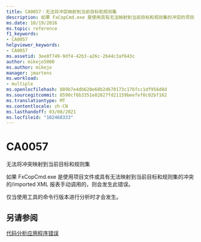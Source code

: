```yaml
---
title: CA0057：无法将冲突映射到当前目标和规则集
description: 如果 FxCopCmd.exe 是使用具有无法映射到当前目标和规则集的冲突的项目文件或导入的 XML 报表手动调用的，则会发生此错误。
ms.date: 10/19/2016
ms.topic: reference
f1_keywords:
- CA0057
helpviewer_keywords:
- CA0057
ms.assetid: 3ee8f749-9df4-42b3-a26c-2b44c3af643c
author: mikejo5000
ms.author: mikejo
manager: jmartens
ms.workload:
- multiple
ms.openlocfilehash: 889b7e4db620e68b2d670173c176fcc1df956d8d
ms.sourcegitcommit: 8590cf6b3351e82827fd21159beefef0c02bf162
ms.translationtype: MT
ms.contentlocale: zh-CN
ms.lasthandoff: 03/08/2021
ms.locfileid: "102468333"
---
```

# <a name="ca0057"></a>CA0057

无法将冲突映射到当前目标和规则集

如果 FxCopCmd.exe 是使用项目文件或具有无法映射到当前目标和规则集的冲突的/imported XML 报表手动调用的，则会发生此错误。

仅当使用工具的命令行版本进行分析时才会发生。

## <a name="see-also"></a>另请参阅
[代码分析应用程序错误](../code-quality/code-analysis-application-errors.md)
